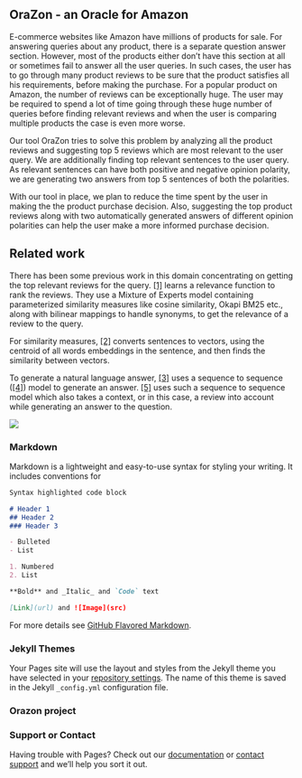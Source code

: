 ## OraZon - an Oracle for Amazon

E-commerce websites like Amazon have millions of products for sale. For answering queries about any product, there is a separate question answer section. However, most of the products either don’t have this section at all or sometimes fail to answer all the user queries. In such cases, the user has to go through many product reviews to be sure that the product satisfies all his requirements, before making the purchase. For a popular product on Amazon, the number of reviews can be exceptionally huge. The user may be required to spend a lot of time going through these huge number of queries before finding relevant reviews and when the user is comparing multiple products the case is even more worse.

Our tool OraZon tries to solve this problem by analyzing all the product reviews and suggesting top 5 reviews which are most relevant to the user query. We are additionally finding top relevant sentences to the user query. As relevant sentences can have both positive and negative opinion polarity, we are generating two answers from top 5 sentences of both the polarities. 

With our tool in place, we plan to reduce the time spent by the user in making the the product purchase decision. Also, suggesting the top product reviews along with two automatically generated answers of different opinion polarities can help the user make a more informed purchase decision.

## Related work

There has been some previous work in this domain concentrating on getting the top relevant reviews for the query. [[1]](https://arxiv.org/abs/1512.06863) learns a relevance function to rank the reviews. They use a Mixture of Experts model containing parameterized similarity measures like cosine similarity, Okapi BM25 etc., along with bilinear mappings to handle synonyms, to get the relevance of a review to the query. 

For similarity measures, [[2]](https://arxiv.org/abs/1703.02507) converts sentences to vectors, using the centroid of all words embeddings in the sentence, and then finds the similarity between vectors.

To generate a natural language answer, [[3]](https://arxiv.org/pdf/1606.05491.pdf) uses a sequence to sequence ([[4]](https://arxiv.org/abs/1409.3215)) model to generate an answer. [[5]](https://arxiv.org/abs/1506.06714) uses such a sequence to sequence model which also takes a context, or in this case, a review into account while generating an answer to the question.    

![](http://www.lighthealing.com/loveoracle/loveoracle.aspx)





### Markdown

Markdown is a lightweight and easy-to-use syntax for styling your writing. It includes conventions for

```markdown
Syntax highlighted code block

# Header 1
## Header 2
### Header 3

- Bulleted
- List

1. Numbered
2. List

**Bold** and _Italic_ and `Code` text

[Link](url) and ![Image](src)
```

For more details see [GitHub Flavored Markdown](https://guides.github.com/features/mastering-markdown/).

### Jekyll Themes

Your Pages site will use the layout and styles from the Jekyll theme you have selected in your [repository settings](https://github.com/pritishuplavikar/orazon/settings). The name of this theme is saved in the Jekyll `_config.yml` configuration file.

### Orazon project



### Support or Contact

Having trouble with Pages? Check out our [documentation](https://help.github.com/categories/github-pages-basics/) or [contact support](https://github.com/contact) and we’ll help you sort it out.
